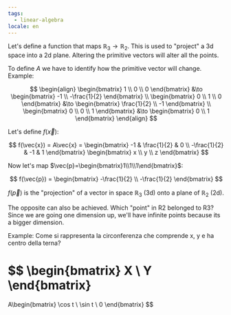 ```yaml
---
tags:
  - linear-algebra
locale: en
---
```


Let's define a function that maps $\mathbb{R}_{3} \to \mathbb{R}_{2}$. This is used to "project" a 3d space into a 2d plane. Altering the primitive vectors will alter all the points.

To define $A$ we have to identify how the primitive vector will change. Example:

$$
\begin{align}
\begin{bmatrix}
1 \\ 0 \\ 0
\end{bmatrix}
&\to
\begin{bmatrix}
-1 \\ -\frac{1}{2}
\end{bmatrix}
\\
\begin{bmatrix}
0 \\ 1 \\ 0
\end{bmatrix}
&\to
\begin{bmatrix}
\frac{1}{2} \\ -1
\end{bmatrix}
\\
\begin{bmatrix}
0 \\ 0 \\ 1
\end{bmatrix}
&\to
\begin{bmatrix}
0 \\ 1
\end{bmatrix}
\end{align}
$$

Let's define $f(\vec{x})$:

$$
f(\vec{x}) = A\vec{x} = \begin{bmatrix}
-1 & \frac{1}{2} & 0 \\
-\frac{1}{2} & -1 & 1
\end{bmatrix}
\begin{bmatrix}
x \\ y \\ z
\end{bmatrix}
$$

Now let's map $\vec{p}=\begin{bmatrix}1\\1\\1\end{bmatrix}$:

$$
f(\vec{p}) = \begin{bmatrix}
-\frac{1}{2} \\ -\frac{1}{2}
\end{bmatrix}
$$

$f(\vec{p})$ is the "projection" of a vector in space $\mathbb{R}_{3}$ (3d) onto a plane of $\mathbb{R}_{2}$ (2d).

The opposite can also be achieved. Which "point" in R2 belonged to R3? Since we are going one dimension up, we'll have infinite points because its a bigger dimension.

Example:
Come si rappresenta la circonferenza che comprende x, y e ha centro della terna?

$$
\begin{bmatrix}
X \\ Y
\end{bmatrix}
=
A\begin{bmatrix}
\cos t \\
\sin t \\
0
\end{bmatrix}
$$
